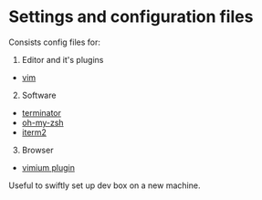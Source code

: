 # Settings and configuration files
Consists config files for:
1. Editor and it's plugins
- [vim](https://github.com/vim/vim)
2. Software
- [terminator](https://gnometerminator.blogspot.com/p/introduction.html)
- [oh-my-zsh](https://github.com/robbyrussell/oh-my-zsh)
- [iterm2](https://github.com/gnachman/iTerm2)
3. Browser
- [vimium plugin](https://github.com/philc/vimium)

Useful to swiftly set up dev box on a new machine.
